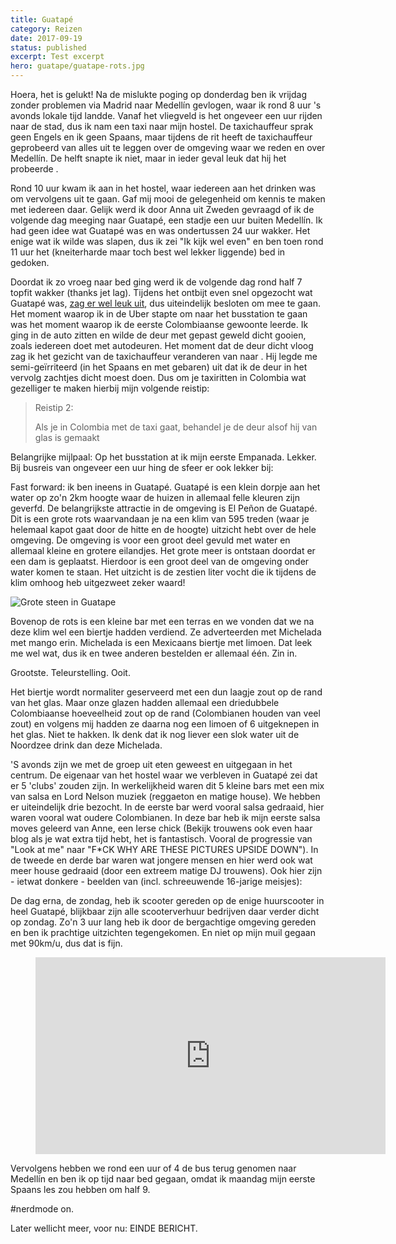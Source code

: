 ```yaml
---
title: Guatapé
category: Reizen
date: 2017-09-19
status: published
excerpt: Test excerpt
hero: guatape/guatape-rots.jpg
---
```


Hoera, het is gelukt! Na de <nuxt-link to="/blog/hij-ging-niet">mislukte poging op donderdag</nuxt-link> ben ik vrijdag zonder problemen via Madrid naar Medellín gevlogen, waar ik rond 8 uur 's avonds lokale tijd landde. Vanaf het vliegveld is het ongeveer een uur rijden naar de stad, dus ik nam een taxi naar mijn hostel. De taxichauffeur sprak geen Engels en ik geen Spaans, maar tijdens de rit heeft de taxichauffeur geprobeerd van alles uit te leggen over de omgeving waar we reden en over Medellín. De helft snapte ik niet, maar in ieder geval leuk dat hij het probeerde .

Rond 10 uur kwam ik aan in het hostel, waar iedereen aan het drinken was om vervolgens uit te gaan. Gaf mij mooi de gelegenheid om kennis te maken met iedereen daar. Gelijk werd ik door Anna uit Zweden gevraagd of ik de volgende dag meeging naar Guatapé, een stadje een uur buiten Medellín. Ik had geen idee wat Guatapé was en was ondertussen 24 uur wakker. Het enige wat ik wilde was slapen, dus ik zei "Ik kijk wel even" en ben toen rond 11 uur het (kneiterharde maar toch best wel lekker liggende) bed in gedoken.

Doordat ik zo vroeg naar bed ging werd ik de volgende dag rond half 7 topfit wakker (thanks jet lag). Tijdens het ontbijt even snel opgezocht wat Guatapé was, <a href="https://www.google.com/search?q=guatape&tbm=isch">zag er wel leuk uit</a>, dus uiteindelijk besloten om mee te gaan. Het moment waarop ik in de Uber stapte om naar het busstation te gaan was het moment waarop ik de eerste Colombiaanse gewoonte leerde. Ik ging in de auto zitten en wilde de deur met gepast geweld dicht gooien, zoals iedereen doet met autodeuren. Het moment dat de deur dicht vloog zag ik het gezicht van de taxichauffeur veranderen van naar . Hij legde me semi-geïrriteerd (in het Spaans en met gebaren) uit dat ik de deur in het vervolg zachtjes dicht moest doen. Dus om je taxiritten in Colombia wat gezelliger te maken hierbij mijn volgende reistip:

> Reistip 2:
>
> Als je in Colombia met de taxi gaat, behandel je de deur alsof hij van glas is gemaakt

Belangrijke mijlpaal: Op het busstation at ik mijn eerste Empanada. Lekker. Bij busreis van ongeveer een uur hing de sfeer er ook lekker bij:

Fast forward: ik ben ineens in Guatapé. Guatapé is een klein dorpje aan het water op zo'n 2km hoogte waar de huizen in allemaal felle kleuren zijn geverfd. De belangrijkste attractie in de omgeving is El Peñon de Guatapé. Dit is een grote rots waarvandaan je na een klim van 595 treden (waar je helemaal kapot gaat door de hitte en de hoogte) uitzicht hebt over de hele omgeving. De omgeving is voor een groot deel gevuld met water en allemaal kleine en grotere eilandjes. Het grote meer is ontstaan doordat er een dam is geplaatst. Hierdoor is een groot deel van de omgeving onder water komen te staan. Het uitzicht is de zestien liter vocht die ik tijdens de klim omhoog heb uitgezweet zeker waard!

![Grote steen in Guatape](~/assets/images/blog/guatape/guatape-rots.jpg)

Bovenop de rots is een kleine bar met een terras en we vonden dat we na deze klim wel een biertje hadden verdiend. Ze adverteerden met Michelada met mango erin. Michelada is een Mexicaans biertje met limoen. Dat leek me wel wat, dus ik en twee anderen bestelden er allemaal één. Zin in.

Grootste. Teleurstelling. Ooit.

Het biertje wordt normaliter geserveerd met een dun laagje zout op de rand van het glas. Maar onze glazen hadden allemaal een driedubbele Colombiaanse hoeveelheid zout op de rand (Colombianen houden van veel zout) en volgens mij hadden ze daarna nog een limoen of 6 uitgeknepen in het glas. Niet te hakken. Ik denk dat ik nog liever een slok water uit de Noordzee drink dan deze Michelada.

'S avonds zijn we met de groep uit eten geweest en uitgegaan in het centrum. De eigenaar van het hostel waar we verbleven in Guatapé zei dat er 5 'clubs' zouden zijn. In werkelijkheid waren dit 5 kleine bars met een mix van salsa en Lord Nelson muziek (reggaeton en matige house). We hebben er uiteindelijk drie bezocht. In de eerste bar werd vooral salsa gedraaid, hier waren vooral wat oudere Colombianen. In deze bar heb ik mijn eerste salsa moves geleerd van Anne, een Ierse chick (Bekijk trouwens ook even haar blog als je wat extra tijd hebt, het is fantastisch. Vooral de progressie van "Look at me" naar "F\*CK WHY ARE THESE PICTURES UPSIDE DOWN"). In de tweede en derde bar waren wat jongere mensen en hier werd ook wat meer house gedraaid (door een extreem matige DJ trouwens). Ook hier zijn - ietwat donkere - beelden van (incl. schreeuwende 16-jarige meisjes):

De dag erna, de zondag, heb ik scooter gereden op de enige huurscooter in heel Guatapé, blijkbaar zijn alle scooterverhuur bedrijven daar verder dicht op zondag. Zo'n 3 uur lang heb ik door de bergachtige omgeving gereden en ben ik prachtige uitzichten tegengekomen. En niet op mijn muil gegaan met 90km/u, dus dat is fijn.

<figure class="aspect169"><iframe width="560" height="315" src="https://www.youtube.com/embed/gTqVQUlfXh8" frameborder="0" allow="accelerometer; autoplay; encrypted-media; gyroscope; picture-in-picture" allowfullscreen></iframe></figure>

Vervolgens hebben we rond een uur of 4 de bus terug genomen naar Medellín en ben ik op tijd naar bed gegaan, omdat ik maandag mijn eerste Spaans les zou hebben om half 9.

\#nerdmode on.

Later wellicht meer, voor nu: EINDE BERICHT.